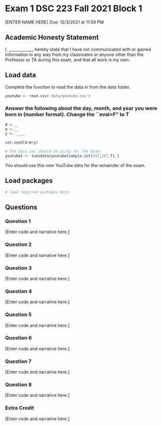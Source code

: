 Exam 1 DSC 223 Fall 2021 Block 1
================
\[ENTER NAME HERE\]
Due: 12/3/2021 at 11:59 PM

## Academic Honesty Statement

I, \_\_\_\_\_\_\_\_\_\_\_\_, hereby state that I have not communicated
with or gained information in any way from my classmates or anyone other
than the Professor or TA during this exam, and that all work is my own.

## Load data

Complete the function to read the data in from the data folder.

``` r
youtube <- read.csv('data/youtube.csv')
```

### Answer the following about the day, month, and year you were born in (number format). Change the \`\`eval=F” to T

``` r
d <-__
m <-__
y <- ____

set.seed(d+m+y)

# The data you should be using for the exam:
youtube1 <- tuesdata$youtube[sample.int(247,247,T),]
```

You should use this new YouTube data for the remainder of the exam.

## Load packages

``` r
# load required packages here
```

## Questions

### Question 1

\[Enter code and narrative here.\]

### Question 2

\[Enter code and narrative here.\]

### Question 3

\[Enter code and narrative here.\]

### Question 4

\[Enter code and narrative here.\]

### Question 5

\[Enter code and narrative here.\]

### Question 6

\[Enter code and narrative here.\]

### Question 7

\[Enter code and narrative here.\]

### Question 8

\[Enter code and narrative here.\]

### Extra Credit

\[Enter code and narrative here.\]
